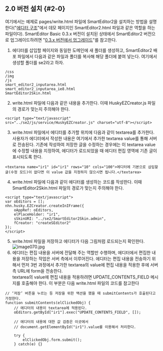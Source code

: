 ## 2.0 버전 설치 {#2-0}

여기에서는 예제로 pages/write.html 파일에 SmartEditor2을 설치하는 방법을 설명한다(&quot;[에디터 구조](structure.md)&quot;에서 데모 페이지인 SmartEditor2.html 파일과 같은 역할을 하는 파일이다). SmartEditor Basic 0.3.x 버전이 설치된 상태에서 SmartEditor2 버전으로 업그레이드하려면 &quot;[0.3.x 버전에서 업그레이드](upgrade.md)&quot;를 참고한다.

1. 에디터를 삽입할 페이지와 동일한 도메인에 새 폴더를 생성하고, SmartEditor2 배포 파일에서 다음과 같은 파일과 폴더를 복사해 해당 폴더에 붙여 넣는다. 여기에서 생성할 폴더를 se2라고 하자.
```
/css
/img
/js
smart_editor2_inputarea.html
smart_editor2_inputarea_ie8.html
SmartEditor2Skin.html
```
2. write.html 파일에 다음과 같은 내용을 추가한다. 이때 HuskyEZCreator.js 파일의 경로가 맞는지 주의해야 한다.
```
<script type="text/javascript" src="../se2/js/service/HuskyEZCreator.js" charset="utf-8"></script>
```
3. write.html 파일에서 에디터를 추가할 위치에 다음과 같이 textarea를 추가한다. 사용자가 에디터에서 작성한 내용은 여기에서 추가한 textarea value를 통해 서버로 전송된다. 기존에 작성하여 저장한 글을 수정하는 경우에는 이 textarea value에 수정할 내용을 지정하여, 에디터가 로드되었을 때 에디터 편집 영역에 기존 글이 표시되도록 한다.
```
<textarea name="ir1" id="ir1" rows="10" cols="100">에디터에 기본으로 삽입할 글(수정 모드)이 없다면 이 value 값을 지정하지 않으시면 됩니다.</textarea>
```
4. write.html 파일에 다음과 같이 에디터를 생성하는 코드를 작성한다. 이때 SmartEditor2Skin.html 파일의 경로가 맞는지 주의해야 한다.
```
<script type="text/javascript">
var oEditors = [];
nhn.husky.EZCreator.createInIFrame({
    oAppRef: oEditors,
    elPlaceHolder: "ir1",
    sSkinURI: "../se2/SmartEditor2Skin.admin",
    fCreator: "createSEditor2"
});
</script>
```
5. write.html 파일을 저장하고 에디터가 다음 그림처럼 로드되는지 확인한다.
![image070.jpg](/assets/image070.jpg)
6. 에디터는 편집 내용을 서버에 전달해 주는 역할만 수행하며, 에디터에서 편집한 내용을 저장하는 작업은 서버 측에서 이루어진다. 에디터는 편집 내용을 전송하기 위해서 먼저 3번 과정에서 추가한 textarea의 value에 편집 내용을 적용한 후에 서버 측 URL에 form을 전송한다.  
textarea의 value에 편집 내용을 적용하려면 UPDATE_CONTENTS_FIELD 메시지를 호출해야 한다. 이 부분은 다음 write.html 파일의 코드를 참고한다
```
// ‘저장’ 버튼을 누르는 등 저장을 위한 액션을 했을 때 submitContents가 호출된다고 가정한다.
function submitContents(elClickedObj) {
    // 에디터의 내용이 textarea에 적용된다.
    oEditors.getById["ir1"].exec("UPDATE_CONTENTS_FIELD", []);

    // 에디터의 내용에 대한 값 검증은 이곳에서
    // document.getElementById("ir1").value를 이용해서 처리한다.

    try {
        elClickedObj.form.submit();
    } catch(e) {}
```
